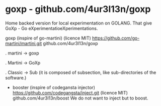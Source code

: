# goxp - github.com/4ur3l13n/goxp

Home backed version for local experimentation on GOLANG.
That give GoXp - Go eXperimentatioeXperimentations.

  goxp (inspire of go-martini) (licence MIT) https://github.com/go-martini/martini.git
  github.com/4ur3l13n/goxp

  . martini -> goxp

  . Martini -> GoXp

  . Classic -> Sub (it is composed of subsection, like sub-directories of the software.)


+ booster (inspire of codegansta injector) https://github.com/codegangsta/inject.git (licence MIT)
  github.com/4ur3l13n/boost
  We do not want to inject but to boost.

